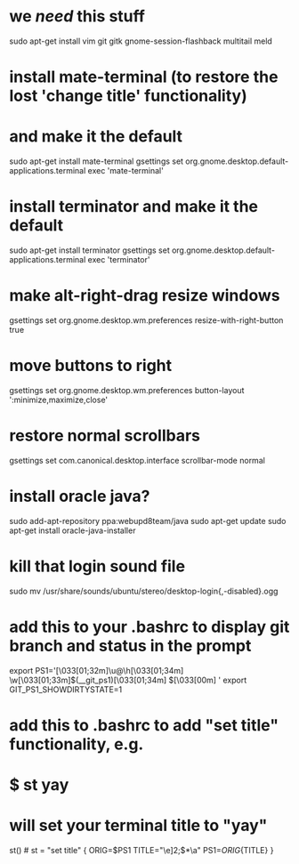 # we _need_ this stuff

sudo apt-get install vim git gitk gnome-session-flashback multitail meld

# install mate-terminal (to restore the lost 'change title' functionality)
# and make it the default
sudo apt-get install mate-terminal
gsettings set org.gnome.desktop.default-applications.terminal exec 'mate-terminal'

# install terminator and make it the default
sudo apt-get install terminator
gsettings set org.gnome.desktop.default-applications.terminal exec 'terminator'

# make alt-right-drag resize windows
gsettings set org.gnome.desktop.wm.preferences resize-with-right-button true

# move buttons to right
gsettings set org.gnome.desktop.wm.preferences button-layout ':minimize,maximize,close'

# restore normal scrollbars
gsettings set com.canonical.desktop.interface scrollbar-mode normal

# install oracle java?
sudo add-apt-repository ppa:webupd8team/java
sudo apt-get update
sudo apt-get install oracle-java<X>-installer

# kill that login sound file
sudo mv /usr/share/sounds/ubuntu/stereo/desktop-login{,-disabled}.ogg

# add this to your .bashrc to display git branch and status in the prompt
export PS1='\[\033[01;32m\]\u@\h\[\033[01;34m\] \w\[\033[01;33m\]$(__git_ps1)\[\033[01;34m\] \$\[\033[00m\] '
export GIT_PS1_SHOWDIRTYSTATE=1

# add this to .bashrc to add "set title" functionality, e.g.
# $ st yay
# will set your terminal title to "yay"
st() # st = "set title" 
{
ORIG=$PS1
TITLE="\e]2;$*\a"
PS1=${ORIG}${TITLE}
}

